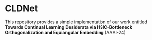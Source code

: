 # CLDNet
This repository provides a simple implementation of our work entitled **Towards Continual Learning Desiderata via HSIC-Bottleneck Orthogonalization and Equiangular Embedding** (AAAI-24)

